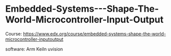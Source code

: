 # Embedded-Systems---Shape-The-World-Microcontroller-Input-Output

Course: https://www.edx.org/course/embedded-systems-shape-the-world-microcontroller-inputoutput

software: Arm Keiln uvision
